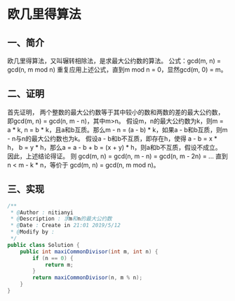 # 欧几里得算法

## 一、简介

欧几里得算法，又叫辗转相除法，是求最大公约数的算法。 公式：gcd\(m, n\) = gcd\(n, m mod n\) 重复应用上述公式，直到m mod n = 0，显然gcd\(m, 0\) = m。

## 二、证明

首先证明， 两个整数的最大公约数等于其中较小的数和两数的差的最大公约数，即gcd\(m, n\) = gcd\(n, m - n\)，其中m&gt;n。 假设m，n的最大公约数为k，则m = a \* k, n = b \* k，且a和b互质。那么m - n = \(a - b\) \* k，如果a - b和b互质，则m - n与n的最大公约数也为k。 假设a - b和b不互质，即存在h，使得 a - b = x \* h， b = y \* h，那么a = a - b + b = \(x + y\) \* h，则a和b不互质，假设不成立。 因此，上述结论得证。 则 gcd\(m, n\) = gcd\(n, m - n\) = gcd\(n, m - 2n\) = ... 直到 n &lt; m - k \* n，等价于 gcd\(m, n\) = gcd\(n, m mod n\)。

## 三、实现

```java
/**
 * @Author : nitianyi
 * @Description : 求m和n的最大公约数
 * @Date : Create in 21:01 2019/5/12
 * @Modify by :
 */
public class Solution {
    public int maxiCommonDivisor(int m, int n) {
        if (n == 0) {
            return m;
        }
        return maxiCommonDivisor(n, m % n);
    }
}
```

